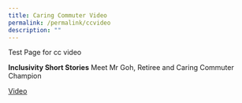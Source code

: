 ```yaml
---
title: Caring Commuter Video
permalink: /permalink/ccvideo
description: ""
---
```

Test Page for cc video


**Inclusivity Short Stories**
Meet Mr Goh, Retiree and Caring Commuter Champion

[Video](https://www.youtube.com/watch?v=ZVH0VJKtxCc)